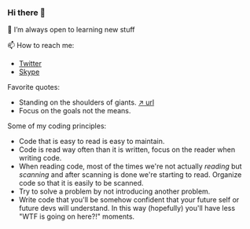 ### Hi there 👋

🌱 I’m always open to learning new stuff

📫 How to reach me: 
* [Twitter](https://twitter.com/danielturus)
* [Skype](https://join.skype.com/invite/lxaJv2eUEgTt)

Favorite quotes:
* Standing on the shoulders of giants. [↗️ url](https://en.wikipedia.org/wiki/Standing_on_the_shoulders_of_giants)
* Focus on the goals not the means.

Some of my coding principles:
* Code that is easy to read is easy to maintain.
* Code is read way often than it is written, focus on the reader when writing code.
* When reading code, most of the times we're not actually _*reading*_ but _scanning_ and after scanning is done we're starting to read. Organize code so that it is easily to be scanned.
* Try to solve a problem by not introducing another problem.
* Write code that you'll be somehow confident that your future self or future devs will understand. In this way (hopefully) you'll have less "WTF is going on here?!" moments.
